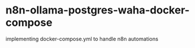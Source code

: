 # n8n-ollama-postgres-waha-docker-compose
implementing docker-compose.yml to handle n8n automations
